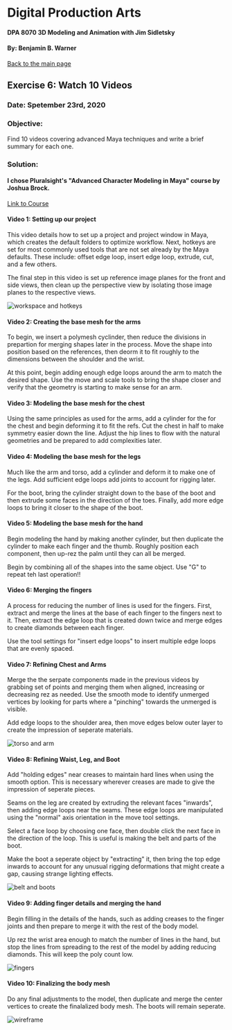 # Digital Production Arts
#### DPA 8070 3D Modeling and Animation with Jim Sidletsky
#### By: Benjamin B. Warner

[Back to the main page](https://benwarnerdigitalarts.github.io/3Dworks/)

## Exercise 6: Watch 10 Videos
### Date: Spetember 23rd, 2020

### Objective:
Find 10 videos covering advanced Maya techniques and write a brief summary for each one.

### Solution:
#### I chose Pluralsight's "Advanced Character Modeling in Maya" course by Joshua Brock.

[Link to Course](https://app.pluralsight.com/library/courses/advanced-char-modeling-maya-2398/table-of-contents)

#### Video 1: Setting up our project

This video details how to set up a project and project window in Maya, which creates the default folders to optimize workflow.  Next, hotkeys are set for most commonly used tools that are not set already by the Maya defaults.  These include: offset edge loop, insert edge loop, extrude, cut, and a few others.

The final step in this video is set up reference image planes for the front and side views, then clean up the perspective view by isolating those image planes to the respective views.

![workspace and hotkeys](https://benwarnerdigitalarts.github.io/3Dworks/dpa8070/watch10videos/images/workspaceAndHotkeys.PNG)

#### Video 2: Creating the base mesh for the arms

To begin, we insert a polymesh cyclinder, then reduce the divisions in prepartion for merging shapes later in the process.  Move the shape into position based on the references, then deorm it to fit roughly to the dimensions between the shoulder and the wrist.

At this point, begin adding enough edge loops around the arm to match the desired shape.  Use the move and scale tools to bring the shape closer and verify that the geometry is starting to make sense for an arm.

#### Video 3: Modeling the base mesh for the chest

Using the same principles as used for the arms, add a cylinder for the for the chest and begin deforming it to fit the refs.  Cut the chest in half to make symmetry easier down the line.  Adjust the hip lines to flow with the natural geometries and be prepared to add complexities later.

#### Video 4: Modeling the base mesh for the legs

Much like the arm and torso, add a cylinder and deform it to make one of the legs.  Add sufficient edge loops add joints to account for rigging later.

For the boot, bring the cylinder straight down to the base of the boot and then extrude some faces in the direction of the toes.  Finally, add more edge loops to bring it closer to the shape of the boot.

#### Video 5: Modeling the base mesh for the hand

Begin modeling the hand by making another cylinder, but then duplicate the cylinder to make each finger and the thumb.  Roughly position each component, then up-rez the palm until they can all be merged.

Begin by combining all of the shapes into the same object. Use "G" to repeat teh last operation!!

#### Video 6: Merging the fingers

A process for reducing the number of lines is used for the fingers.  First, extract and merge the lines at the base of each finger to the fingers next to it.  Then, extract the edge loop that is created down twice and merge edges to create diamonds between each finger.

Use the tool settings for "insert edge loops" to insert multiple edge loops that are evenly spaced.

#### Video 7: Refining Chest and Arms

Merge the the serpate components made in the previous videos by grabbing set of points and merging them when aligned, increasing or decreasing rez as needed. Use the smooth mode to identify unmerged vertices by looking for parts where a "pinching" towards the unmerged is visible.

Add edge loops to the shoulder area, then move edges below outer layer to create the impression of seperate materials.

![torso and arm](https://benwarnerdigitalarts.github.io/3Dworks/dpa8070/watch10videos/images/torsoAndArm.PNG)

#### Video 8: Refining Waist, Leg, and Boot

Add "holding edges" near creases to maintain hard lines when using the smooth option.  This is necessary wherever creases are made to give the impression of seperate pieces.

Seams on the leg are created by extruding the relevant faces "inwards", then adding edge loops near the seams. These edge loops are manipulated using the "normal" axis orientation in the move tool settings.

Select a face loop by choosing one face, then double click the next face in the direction of the loop. This is useful is making the belt and parts of the boot.

Make the boot a seperate object by "extracting" it, then bring the top edge inwards to account for any unusual rigging deformations that might create a gap, causing strange lighting effects.

![belt and boots](https://benwarnerdigitalarts.github.io/3Dworks/dpa8070/watch10videos/images/beltAndBoots.PNG)

#### Video 9: Adding finger details and merging the hand

Begin filling in the details of the hands, such as adding creases to the finger joints and then prepare to merge it with the rest of the body model.

Up rez the wrist area enough to match the number of lines in the hand, but stop the lines from spreading to the rest of the model by adding reducing diamonds.  This will keep the poly count low.

![fingers](https://benwarnerdigitalarts.github.io/3Dworks/dpa8070/watch10videos/images/handDetails.PNG)

#### Video 10: Finalizing the body mesh

Do any final adjustments to the model, then duplicate and merge the center vertices to create the finalalized body mesh. The boots will remain seperate.

![wireframe](https://benwarnerdigitalarts.github.io/3Dworks/dpa8070/watch10videos/images/overallWireframe.PNG)




